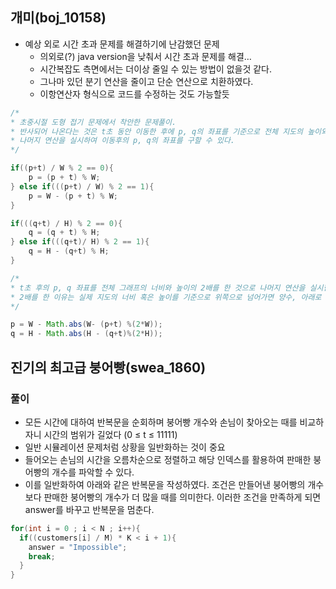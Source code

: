 ## 개미(boj_10158)

- 예상 외로 시간 초과 문제를 해결하기에 난감했던 문제
    - 의외로(?) java version을 낮춰서 시간 초과 문제를 해결…
    - 시간복잡도 측면에서는 더이상 줄일 수 있는 방법이 없을것 같다.
    - 그나마 있던 분기 연산을 줄이고 단순 연산으로 치환하였다.
    - 이항연산자 형식으로 코드를 수정하는 것도 가능할듯

```java
/*
* 초중시절 도형 접기 문제에서 착안한 문제풀이.
* 반사되어 나온다는 것은 t초 동안 이동한 후에 p, q의 좌표를 기준으로 전체 지도의 높이와 너비를 기준으로
* 나머지 연산을 실시하여 이동후의 p, q의 좌표를 구할 수 있다.
*/

if((p+t) / W % 2 == 0){
    p = (p + t) % W;
} else if(((p+t) / W) % 2 == 1){
    p = W - (p + t) % W;
}

if(((q+t) / H) % 2 == 0){
    q = (q + t) % H; 
} else if(((q+t)/ H) % 2 == 1){
    q = H - (q+t) % H;
}
```

```java
/*
* t초 후의 p, q 좌표를 전체 그래프의 너비와 높이의 2배를 한 것으로 나머지 연산을 실시한다.
* 2배를 한 이유는 실제 지도의 너비 혹은 높이를 기준으로 위쪽으로 넘어가면 양수, 아래로 내려가면 음수의 값을 가지도록 하기 위함이다.
*/

p = W - Math.abs(W- (p+t) %(2*W));
q = H - Math.abs(H - (q+t)%(2*H));
```



## 진기의 최고급 붕어빵(swea_1860)

### 풀이

- 모든 시간에 대하여 반복문을 순회하며 붕어빵 개수와 손님이 찾아오는 때를 비교하자니 시간의 범위가 길었다 (0 ≤  t ≤ 11111)
- 일반 시뮬레이션 문제처럼 상황을 일반화하는 것이 중요
- 들어오는 손님의 시간을 오름차순으로 정렬하고 해당 인덱스를 활용하여 판매한 붕어빵의 개수를 파악할 수 있다.
- 이를 일반화하여 아래와 같은 반복문을 작성하였다. 조건은 만들어낸 붕어빵의 개수보다 판매한 붕어빵의 개수가 더 많을 때를 의미한다. 이러한 조건을 만족하게 되면 answer를 바꾸고 반복문을 멈춘다.

```java
for(int i = 0 ; i < N ; i++){
  if((customers[i] / M) * K < i + 1){
    answer = "Impossible";
    break;
  }
}
```